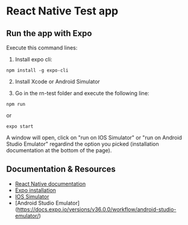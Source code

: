 # React Native Test app

## Run the app with Expo

Execute this command lines:

1. Install expo cli: 
```
npm install -g expo-cli
```
2. Install Xcode or Android Simulator

3. Go in the rn-test folder and execute the following line: 
```
npm run
```
or
```
expo start
```
A window will open, click on "run on IOS Simulator" or "run on Android Studio Emulator" regardind the option you picked (installation documentation at the bottom of the page). 


## Documentation & Resources

* [React Native documentation](https://reactnative.dev/docs/getting-started)
* [Expo installation](https://docs.expo.io/versions/latest/get-started/installation/)
* [IOS Simulator](https://docs.expo.io/versions/v36.0.0/workflow/ios-simulator/)
* [Android Studio Emulator] (https://docs.expo.io/versions/v36.0.0/workflow/android-studio-emulator/)
